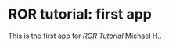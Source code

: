 # ROR tutorial: first app

This is the first app for
[*ROR Tutorial*](http://railstutorial.org)
[Michael H.](http://michaelhart.com).